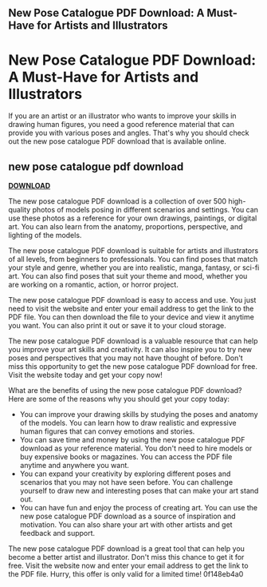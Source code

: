 ## New Pose Catalogue PDF Download: A Must-Have for Artists and Illustrators

 


 
# New Pose Catalogue PDF Download: A Must-Have for Artists and Illustrators
 
If you are an artist or an illustrator who wants to improve your skills in drawing human figures, you need a good reference material that can provide you with various poses and angles. That's why you should check out the new pose catalogue PDF download that is available online.
 
## new pose catalogue pdf download


[**DOWNLOAD**](https://www.google.com/url?q=https%3A%2F%2Furlca.com%2F2tKLqZ&sa=D&sntz=1&usg=AOvVaw2JCfRpfd0nZKdzTPw5YXqN)

 
The new pose catalogue PDF download is a collection of over 500 high-quality photos of models posing in different scenarios and settings. You can use these photos as a reference for your own drawings, paintings, or digital art. You can also learn from the anatomy, proportions, perspective, and lighting of the models.
 
The new pose catalogue PDF download is suitable for artists and illustrators of all levels, from beginners to professionals. You can find poses that match your style and genre, whether you are into realistic, manga, fantasy, or sci-fi art. You can also find poses that suit your theme and mood, whether you are working on a romantic, action, or horror project.
 
The new pose catalogue PDF download is easy to access and use. You just need to visit the website and enter your email address to get the link to the PDF file. You can then download the file to your device and view it anytime you want. You can also print it out or save it to your cloud storage.
 
The new pose catalogue PDF download is a valuable resource that can help you improve your art skills and creativity. It can also inspire you to try new poses and perspectives that you may not have thought of before. Don't miss this opportunity to get the new pose catalogue PDF download for free. Visit the website today and get your copy now!
  
What are the benefits of using the new pose catalogue PDF download? Here are some of the reasons why you should get your copy today:
 
- You can improve your drawing skills by studying the poses and anatomy of the models. You can learn how to draw realistic and expressive human figures that can convey emotions and stories.
- You can save time and money by using the new pose catalogue PDF download as your reference material. You don't need to hire models or buy expensive books or magazines. You can access the PDF file anytime and anywhere you want.
- You can expand your creativity by exploring different poses and scenarios that you may not have seen before. You can challenge yourself to draw new and interesting poses that can make your art stand out.
- You can have fun and enjoy the process of creating art. You can use the new pose catalogue PDF download as a source of inspiration and motivation. You can also share your art with other artists and get feedback and support.

The new pose catalogue PDF download is a great tool that can help you become a better artist and illustrator. Don't miss this chance to get it for free. Visit the website now and enter your email address to get the link to the PDF file. Hurry, this offer is only valid for a limited time!
 0f148eb4a0
